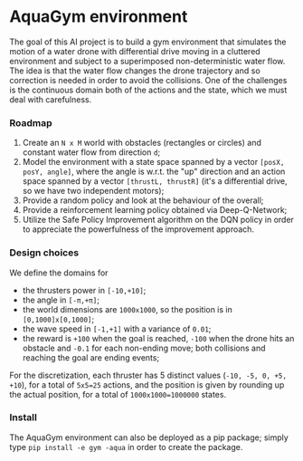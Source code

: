 # AquaGym environment
The goal of this AI project is to build a gym environment that simulates the motion of a water
 drone with differential drive moving in a cluttered environment and subject to a superimposed
 non-deterministic water flow. The idea is that the water flow changes the drone trajectory and so
 correction is needed in order to avoid the collisions. One of the challenges is the continuous
  domain both of the actions and the state, which we must deal with carefulness. 

### Roadmap
1. Create an `N x M` world with obstacles (rectangles or circles) and constant water flow from
   direction `d`;
2. Model the environment with a state space spanned by a vector `[posX, posY, angle]`, where the
   angle is w.r.t. the "up" direction and an action space spanned by a vector `[thrustL, thrustR]` 
   (it's a differential drive, so we have two independent motors);
3. Provide a random policy and look at the behaviour of the overall;
4. Provide a reinforcement learning policy obtained via Deep-Q-Network;
5. Utilize the Safe Policy Improvement algorithm on the DQN policy in order to appreciate the
   powerfulness of the improvement approach. 

### Design choices
We define the domains for 
- the thrusters power in `[-10,+10]`;
- the angle in `[-π,+π]`;
- the world dimensions are `1000x1000`, so the position is in `[0,1000]x[0,1000]`; 
- the wave speed in `[-1,+1]` with a variance of `0.01`;
- the reward is `+100` when the goal is reached, `-100` when the drone hits an obstacle and `-0.1` 
  for each non-ending move; both collisions and reaching the goal are ending events;
     
For the discretization, each thruster has 5 distinct values (`-10, -5, 0, +5, +10`), for a total
 of `5x5=25` actions, and the position is given by rounding up the actual position, for a total
  of `1000x1000=1000000` states. 

### Install
The AquaGym environment can also be deployed as a pip package; simply type `pip install -e gym
 -aqua` in order to create the package.
